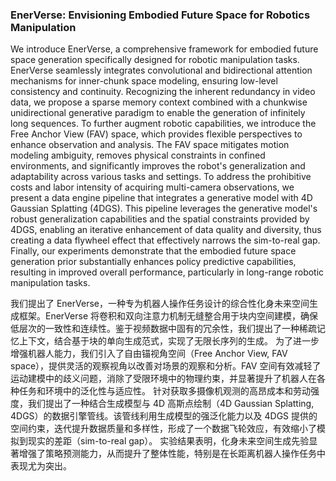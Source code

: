 ### EnerVerse: Envisioning Embodied Future Space for Robotics Manipulation

We introduce EnerVerse, a comprehensive framework for embodied future space generation specifically designed for robotic manipulation tasks. EnerVerse seamlessly integrates convolutional and bidirectional attention mechanisms for inner-chunk space modeling, ensuring low-level consistency and continuity. Recognizing the inherent redundancy in video data, we propose a sparse memory context combined with a chunkwise unidirectional generative paradigm to enable the generation of infinitely long sequences. To further augment robotic capabilities, we introduce the Free Anchor View (FAV) space, which provides flexible perspectives to enhance observation and analysis. The FAV space mitigates motion modeling ambiguity, removes physical constraints in confined environments, and significantly improves the robot's generalization and adaptability across various tasks and settings. To address the prohibitive costs and labor intensity of acquiring multi-camera observations, we present a data engine pipeline that integrates a generative model with 4D Gaussian Splatting (4DGS). This pipeline leverages the generative model's robust generalization capabilities and the spatial constraints provided by 4DGS, enabling an iterative enhancement of data quality and diversity, thus creating a data flywheel effect that effectively narrows the sim-to-real gap. Finally, our experiments demonstrate that the embodied future space generation prior substantially enhances policy predictive capabilities, resulting in improved overall performance, particularly in long-range robotic manipulation tasks.

我们提出了 EnerVerse，一种专为机器人操作任务设计的综合性化身未来空间生成框架。EnerVerse 将卷积和双向注意力机制无缝整合用于块内空间建模，确保低层次的一致性和连续性。鉴于视频数据中固有的冗余性，我们提出了一种稀疏记忆上下文，结合基于块的单向生成范式，实现了无限长序列的生成。
为了进一步增强机器人能力，我们引入了自由锚视角空间（Free Anchor View, FAV space），提供灵活的观察视角以改善对场景的观察和分析。FAV 空间有效减轻了运动建模中的歧义问题，消除了受限环境中的物理约束，并显著提升了机器人在各种任务和环境中的泛化性与适应性。
针对获取多摄像机观测的高昂成本和劳动强度，我们提出了一种结合生成模型与 4D 高斯点绘制（4D Gaussian Splatting, 4DGS）的数据引擎管线。该管线利用生成模型的强泛化能力以及 4DGS 提供的空间约束，迭代提升数据质量和多样性，形成了一个数据飞轮效应，有效缩小了模拟到现实的差距（sim-to-real gap）。
实验结果表明，化身未来空间生成先验显著增强了策略预测能力，从而提升了整体性能，特别是在长距离机器人操作任务中表现尤为突出。
